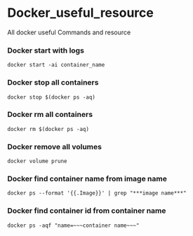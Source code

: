 # Docker_useful_resource
All docker useful Commands and resource


### Docker start with logs 
```
docker start -ai container_name
```
### Docker stop all containers 
```
docker stop $(docker ps -aq)
```
### Docker rm all containers
```
docker rm $(docker ps -aq)
```
### Docker remove all volumes 
```
docker volume prune
```
### Docker find container name from image name 
```
docker ps --format '{{.Image}}' | grep "***image name***"
```
### Docker find container id from container name 
```
docker ps -aqf "name=~~~container name~~~"
```
